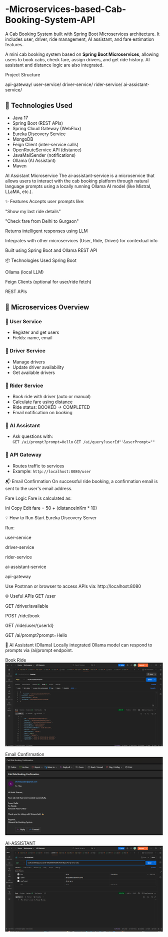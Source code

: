# -Microservices-based-Cab-Booking-System-API
A Cab Booking System built with Spring Boot Microservices architecture.   It includes user, driver, ride management, AI assistant, and fare estimation features.

A mini cab booking system based on **Spring Boot Microservices**, allowing users to book cabs, check fare, assign drivers, and get ride history. AI assistant and distance logic are also integrated.

Project Structure

api-gateway/
user-service/
driver-service/
rider-service/
ai-assistant-service/

## 🚀 Technologies Used

- Java 17
- Spring Boot (REST APIs)
- Spring Cloud Gateway (WebFlux)
- Eureka Discovery Service
- MongoDB
- Feign Client (inter-service calls)
- OpenRouteService API (distance)
- JavaMailSender (notifications)
- Ollama (AI Assistant)
- Maven

 AI Assistant Microservice
The ai-assistant-service is a microservice that allows users to interact with the cab booking platform through natural language prompts using a locally running Ollama AI model (like Mistral, LLaMA, etc.).

✨ Features
Accepts user prompts like:

"Show my last ride details"

"Check fare from Delhi to Gurgaon"

Returns intelligent responses using LLM

Integrates with other microservices (User, Ride, Driver) for contextual info

Built using Spring Boot and Ollama REST API

📦 Technologies Used
Spring Boot

Ollama (local LLM)

Feign Clients (optional for user/ride fetch)

REST APIs

## 📂 Microservices Overview

### 🔹 User Service
- Register and get users
- Fields: name, email

### 🔹 Driver Service
- Manage drivers
- Update driver availability
- Get available drivers

### 🔹 Rider Service
- Book ride with driver (auto or manual)
- Calculate fare using distance
- Ride status: BOOKED → COMPLETED
- Email notification on booking

### 🔹 AI Assistant
- Ask questions with:  
  `GET /ai/prompt?prompt=Hello`
  `GET /ai/query?userId"'&userPrompt=""`

### 🔹 API Gateway
- Routes traffic to services
- Example: `http://localhost:8080/user`

📬 Email Confirmation
On successful ride booking, a confirmation email is sent to the user's email address.

 Fare Logic
Fare is calculated as:

ini
Copy
Edit
fare = 50 + (distanceInKm * 10)

💡 How to Run
Start Eureka Discovery Server

Run:

user-service

driver-service

rider-service

ai-assistant-service

api-gateway

Use Postman or browser to access APIs via:
http://localhost:8080

🌐 Useful APIs
GET /user

GET /driver/available

POST /ride/book

GET /ride/user/{userId}

GET /ai/prompt?prompt=Hello

🧠 AI Assistant (Ollama)
Locally integrated Ollama model can respond to prompts via /ai/prompt endpoint.

Book Ride
![image alt](https://github.com/shivamydv1/-Microservices-based-Cab-Booking-System-API/blob/main/Screenshot%202025-07-19%20220054.png?raw=true)

Email Confirmation
![image alt](https://github.com/shivamydv1/-Microservices-based-Cab-Booking-System-API/blob/main/Screenshot%202025-07-19%20223852.png?raw=true)

AI-ASSISTANT
![image alt](https://github.com/shivamydv1/-Microservices-based-Cab-Booking-System-API/blob/main/Screenshot%202025-07-20%20104214.png?raw=true)

